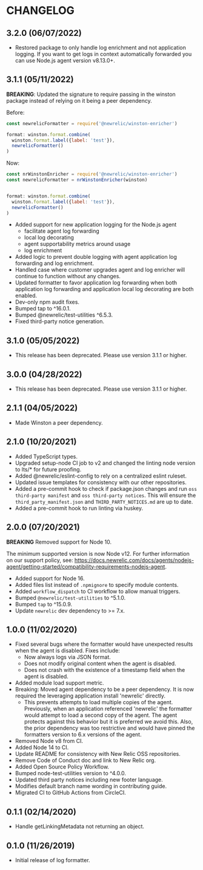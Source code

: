 # CHANGELOG

## 3.2.0 (06/07/2022)

 * Restored package to only handle log enrichment and not application logging. If you want to get logs in context automatically forwarded you can use Node.js agent version v8.13.0+.

## 3.1.1 (05/11/2022)

**BREAKING**:  Updated the signature to require passing in the winston package instead of relying on it being a peer dependency.

Before:

```js
const newrelicFormatter = require('@newrelic/winston-enricher')

format: winston.format.combine(
  winston.format.label({label: 'test'}),
  newrelicFormatter()
)
```

Now:

```js
const nrWinstonEnricher = require('@newrelic/winston-enricher')
const newrelicFormatter = nrWinstonEnricher(winston)


format: winston.format.combine(
  winston.format.label({label: 'test'}),
  newrelicFormatter()
)
```

 * Added support for new application logging for the Node.js agent
   * facilitate agent log forwarding
   * local log decorating
   * agent supportability metrics around usage
   * log enrichment
 * Added logic to prevent double logging with agent application log forwarding and log enrichment.
 * Handled case where customer upgrades agent and log enricher will continue to function without any changes.
 * Updated formatter to favor application log forwarding when both application log forwarding and application local log decorating are both enabled.
 * Dev-only npm audit fixes.
 * Bumped tap to ^16.0.1.
 * Bumped @newrelic/test-utilities ^6.5.3.
 * Fixed third-party notice generation.

## 3.1.0 (05/05/2022)

 * This release has been deprecated. Please use version 3.1.1 or higher.

## 3.0.0 (04/28/2022)

* This release has been deprecated. Please use version 3.1.1 or higher.

## 2.1.1 (04/05/2022)

* Made Winston a peer dependency.

## 2.1.0 (10/20/2021)

* Added TypeScript types.
* Upgraded setup-node CI job to v2 and changed the linting node version to lts/* for future proofing.
* Added @newrelic/eslint-config to rely on a centralized eslint ruleset.
* Updated issue templates for consistency with our other repositories.
*  Added a pre-commit hook to check if package.json changes and run `oss third-party manifest` and `oss third-party notices`.  This will ensure the `third_party_manifest.json` and `THIRD_PARTY_NOTICES.md` are up to date.
* Added a pre-commit hook to run linting via huskey.

## 2.0.0 (07/20/2021)

**BREAKING** Removed support for Node 10.

  The minimum supported version is now Node v12. For further information on our support policy, see: https://docs.newrelic.com/docs/agents/nodejs-agent/getting-started/compatibility-requirements-nodejs-agent.

* Added support for Node 16.
* Added files list instead of `.npmignore` to specify module contents.
* Added `workflow_dispatch` to CI workflow to allow manual triggers.
* Bumped `@newrelic/test-utilities` to ^5.1.0.
* Bumped `tap` to ^15.0.9.
* Update `newrelic` dev dependency to >= 7.x.

## 1.0.0 (11/02/2020)

* Fixed several bugs where the formatter would have unexpected results when the agent is disabled. Fixes include:
  * Now always logs via JSON format.
  * Does not modify original content when the agent is disabled.
  * Does not crash with the existence of a timestamp field when the agent is disabled.
* Added module load support metric.
* Breaking: Moved agent dependency to be a peer dependency. It is now required the leveraging application install 'newrelic' directly.
  * This prevents attempts to load multiple copies of the agent. Previously, when an application referenced 'newrelic' the formatter would attempt to load a second copy of the agent. The agent protects against this behavior but it is preferred we avoid this. Also, the prior dependency was too restrictive and would have pinned the formatters version to 6.x versions of the agent.
* Removed Node v8 from CI.
* Added Node 14 to CI.
* Update README for consistency with New Relic OSS repositories.
* Remove Code of Conduct doc and link to New Relic org.
* Added Open Source Policy Workflow.
* Bumped node-test-utilities version to ^4.0.0.
* Updated third party notices including new footer language.
* Modifies default branch name wording in contributing guide.
* Migrated CI to GitHub Actions from CircleCI.

## 0.1.1 (02/14/2020)

* Handle getLinkingMetadata not returning an object.

## 0.1.0 (11/26/2019)

* Initial release of log formatter.
